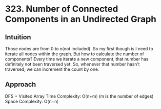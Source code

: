 # 323. Number of Connected Components in an Undirected Graph

## Intuition
Those nodes are from 0 to n(not included). So my first though is I need to iterate all nodes within the graph.
But how to calculate the number of components? Every time we iterate a new component, that number has definitely not been traversed yet.
So, whenever that number hasn't traversed, we can increment the count by one.

## Approach
DFS + Visited Array
Time Complexity: O(n+m) (m is the number of edges)
Space Complexity: O(n+n)